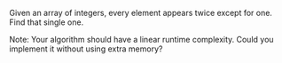 
Given an array of integers, every element appears twice except for one. Find that single one.

Note:
Your algorithm should have a linear runtime complexity. Could you implement it without using extra memory?
